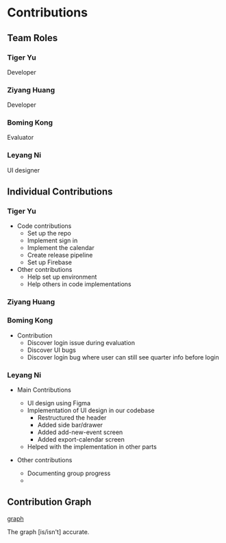 # Contributions
## Team Roles
### Tiger Yu
Developer

### Ziyang Huang
Developer

### Boming Kong
Evaluator


### Leyang Ni
UI designer



## Individual Contributions

### Tiger Yu

- Code contributions
  - Set up the repo
  - Implement sign in
  - Implement the calendar
  - Create release pipeline
  - Set up Firebase
- Other contributions
  - Help set up environment
  - Help others in code implementations

### Ziyang Huang


### Boming Kong
- Contribution
  - Discover login issue during evaluation
  - Discover UI bugs
  - Discover login bug where user can still see quarter info before login

### Leyang Ni
- Main Contributions
  - UI design using Figma
  - Implementation of UI design in our codebase
    - Restructured the header
    - Added side bar/drawer
    - Added add-new-event screen
    - Added export-calendar screen
  - Helped with the implementation in other parts
  
- Other contributions
  - Documenting group progress
  - 

## Contribution Graph

[graph](https://github.com/ucsb-cs184-f24/team16/graphs/contributors)

The graph [is/isn't] accurate.
